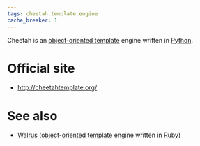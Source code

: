```yaml
---
tags: cheetah.template.engine
cache_breaker: 1
---
```


Cheetah is an [object-oriented template](/wiki/object-oriented_template) engine written in [Python](/wiki/Python).

# Official site

-   <http://cheetahtemplate.org/>

# See also

-   [Walrus](/wiki/Walrus) ([object-oriented template](/wiki/object-oriented_template) engine written in [Ruby](/wiki/Ruby))

